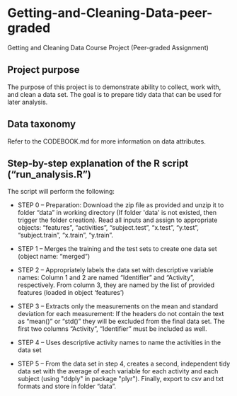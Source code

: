 # Getting-and-Cleaning-Data-peer-graded
Getting and Cleaning Data Course Project (Peer-graded Assignment)

## Project purpose
The purpose of this project is to demonstrate ability to collect, work with, and clean a data set. The goal is to prepare tidy data that can be used for later analysis. 

## Data taxonomy
Refer to the CODEBOOK.md for more information on data attributes.

## Step-by-step explanation of the R script (“run_analysis.R”)
The script will perform the following: 
* STEP 0 – Preparation: Download the zip file as provided and unzip it to folder “data” in working directory (If folder 'data' is not existed, then trigger the folder creation). Read all inputs and assign to appropriate objects: “features”, “activities”, “subject.test”, “x.test”, “y.test”, “subject.train”, “x.train”, “y.train”.

* STEP 1 – Merges the training and the test sets to create one data set (object name: “merged”)

* STEP 2 – Appropriately labels the data set with descriptive variable names: Column 1 and 2 are named “Identifier” and “Activity”, respectively. From column 3, they are named by the list of provided features (loaded in object ‘features’)

* STEP 3 – Extracts only the measurements on the mean and standard deviation for each measurement: If the headers do not contain the text as “mean()” or “std()” they will be excluded from the final data set. The first two columns “Activity”, “Identifier” must be included as well.

* STEP 4 – Uses descriptive activity names to name the activities in the data set

* STEP 5 – From the data set in step 4, creates a second, independent tidy data set with the average of each variable for each activity and each subject (using "ddply" in package "plyr"). Finally, export to csv and txt formats and store in folder “data”.
